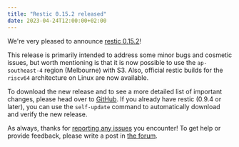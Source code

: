 ```yaml
---
title: "Restic 0.15.2 released"
date: 2023-04-24T12:00:00+02:00
---
```


We're very pleased to announce [restic 0.15.2](https://github.com/restic/restic/releases/v0.15.2)!

This release is primarily intended to address some minor bugs and cosmetic issues, but worth mentioning is that it is now possible to use the `ap-southeast-4` region (Melbourne) with S3. Also, official restic builds for the `riscv64` architecture on Linux are now available.

To download the new release and to see a more detailed list of important changes, please head over to [GitHub](https://github.com/restic/restic/releases/v0.15.2). If you already have restic (0.9.4 or later), you can use the `self-update` command to automatically download and verify the new release.

As always, thanks for [reporting any issues](https://github.com/restic/restic/issues/new/choose) you encounter! To get help or provide feedback, please write a post in [the forum](https://forum.restic.net).

